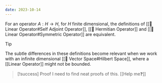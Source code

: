 ```yaml
---
date: 2023-10-14
---
```

For an operator $A : H \rightarrow H$, for $H$ finite dimensional, the definitions of [[📘 Linear Operator#Self Adjoint Operator]], [[📘 Hermitian Operator]] and [[📘 Linear Operator#Symmetric Operator]] are equivalent.

>[!tip]
> The subtle differences in these definitions become relevant when we work with an infinite dimensional [[📘 Vector Space#Hilbert Space]], where a [[Linear Operator]] might not be bounded.

>[!success] Proof
> I need to find neat proofs of this. [[Help me❓]]
